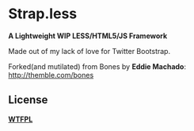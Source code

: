 # Strap.less
__A Lightweight WIP LESS/HTML5/JS Framework__

Made out of my lack of love for Twitter Bootstrap. 

Forked(and mutilated) from Bones by **Eddie Machado**: http://themble.com/bones

## License
__[WTFPL](http://sam.zoy.org/wtfpl/)__
